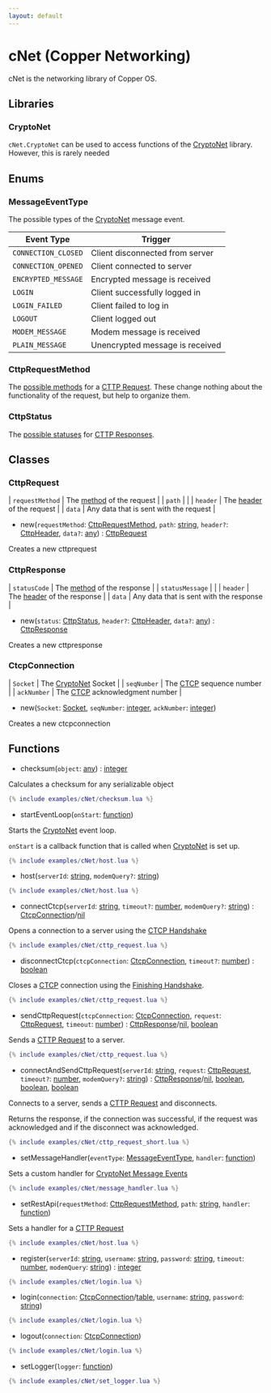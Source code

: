 ```yaml
---
layout: default
---
```


# cNet (Copper Networking)

cNet is the networking library of Copper OS.

## Libraries

### CryptoNet

`cNet.CryptoNet` can be used to access functions of the [CryptoNet](CryptoNet) library. However, this is rarely needed

## Enums

### MessageEventType

The possible types of the [CryptoNet](CryptoNet) message event.

| Event Type          | Trigger                         |
|---------------------|---------------------------------|
| `CONNECTION_CLOSED` | Client disconnected from server |
| `CONNECTION_OPENED` | Client connected to server      |
| `ENCRYPTED_MESSAGE` | Encrypted message is received   |
| `LOGIN`             | Client successfully logged in   |
| `LOGIN_FAILED`      | Client failed to log in         |
| `LOGOUT`            | Client logged out               |
| `MODEM_MESSAGE`     | Modem message is received       |
| `PLAIN_MESSAGE`     | Unencrypted message is received |

### CttpRequestMethod

The [possible methods](../protocols/cttp#request-methods) for a [CTTP Request](../protocols/cttp#requests).
These change nothing about the functionality of the request, but help to organize them.

### CttpStatus

The [possible statuses](../protocols/cttp#status-codes) for [CTTP Responses](../protocols/cttp#responses).

## Classes

### CttpRequest

| `requestMethod` | The [method](#cttprequestmethod) of the request                |
| `path`          |                                                                |
| `header`        | The [header](../protocols/cttp#request-headers) of the request |
| `data`          | Any data that is sent with the request                         |

- new(`requestMethod`: [CttpRequestMethod](#cttprequestmethod), `path`: [string](https://www.lua.org/pil/2.4.html), `header?`: [CttpHeader](#cttpheader), `data?`: [any](https://www.lua.org/pil/2.html)) : [CttpRequest](#cttprequest)

Creates a new cttprequest

### CttpResponse

| `statusCode`    | The [method](#cttprequestmethod) of the response                 |
| `statusMessage` |                                                                  |
| `header`        | The [header](../protocols/cttp#response-headers) of the response |
| `data`          | Any data that is sent with the response                          |

- new(`status`: [CttpStatus](#cttpstatus), `header?`: [CttpHeader](#cttpheader), `data?`: [any](https://www.lua.org/pil/2.html)) : [CttpResponse](#cttpresponse)

Creates a new cttpresponse

### CtcpConnection

| `Socket`    | The [CryptoNet](CryptoNet) Socket                   |
| `seqNumber` | The [CTCP](../protocols/ctcp) sequence number       |
| `ackNumber` | The [CTCP](../protocols/ctcp) acknowledgment number |

- new(`Socket`: [Socket](CryptoNet#Socket), `seqNumber`: [integer](https://www.lua.org/pil/2.3.html), `ackNumber`: [integer](https://www.lua.org/pil/2.3.html))

Creates a new ctcpconnection

## Functions

- checksum(`object`: [any](https://www.lua.org/pil/2.html)) : [integer](https://www.lua.org/pil/2.3.html)

Calculates a checksum for any serializable object

```lua
{% include examples/cNet/checksum.lua %}
```

- startEventLoop(`onStart`: [function](https://www.lua.org/pil/2.6.html))

Starts the [CryptoNet](CryptoNet) event loop.

`onStart` is a callback function that is called when [CryptoNet](CryptoNet) is set up.

```lua
{% include examples/cNet/host.lua %}
```

- host(`serverId`: [string](https://www.lua.org/pil/2.4.html), `modemQuery?`: [string](https://www.lua.org/pil/2.4.html))

```lua
{% include examples/cNet/host.lua %}
```

- connectCtcp(`serverId`: [string](https://www.lua.org/pil/2.4.html), `timeout?`: [number](https://www.lua.org/pil/2.3.html), `modemQuery?`: [string](https://www.lua.org/pil/2.4.html)) : [CtcpConnection](#ctcpconnection)/[nil](https://www.lua.org/pil/2.1.html)

Opens a connection to a server using the [CTCP Handshake](../protocols/ctcp#connection-handshake)

```lua
{% include examples/cNet/cttp_request.lua %}
```

- disconnectCtcp(`ctcpConnection`: [CtcpConnection](#ctcpconnection), `timeout?`: [number](https://www.lua.org/pil/2.3.html)) : [boolean](https://www.lua.org/pil/2.2.html)

Closes a [CTCP](../protocols/ctcp) connection using the [Finishing Handshake](../protocols/ctcp#closing-the-connection).

```lua
{% include examples/cNet/cttp_request.lua %}
```

- sendCttpRequest(`ctcpConnection`: [CtcpConnection](#ctcpconnection), `request`: [CttpRequest](#cttprequest), `timeout`: [number](https://www.lua.org/pil/2.3.html)) : [CttpResponse](#cttpresponse)/[nil](https://www.lua.org/pil/2.1.html), [boolean](https://www.lua.org/pil/2.2.html)

Sends a [CTTP Request](../protocols/cttp#requests) to a server.

```lua
{% include examples/cNet/cttp_request.lua %}
```

- connectAndSendCttpRequest(`serverId`: [string](https://www.lua.org/pil/2.4.html), `request`: [CttpRequest](#cttprequest), `timeout?`: [number](https://www.lua.org/pil/2.3.html), `modemQuery?`: [string](https://www.lua.org/pil/2.4.html)) : [CttpResponse](#cttpresponse)/[nil](https://www.lua.org/pil/2.1.html), [boolean](https://www.lua.org/pil/2.2.html), [boolean](https://www.lua.org/pil/2.2.html), [boolean](https://www.lua.org/pil/2.2.html)

Connects to a server, sends a [CTTP Request](../protocols/cttp#requests) and disconnects.

Returns the response, if the connection was successful, if the request was acknowledged and if the disconnect was acknowledged.

```lua
{% include examples/cNet/cttp_request_short.lua %}
```

- setMessageHandler(`eventType`: [MessageEventType](#messageeventtype), `handler`: [function](https://www.lua.org/pil/2.6.html))

Sets a custom handler for [CryptoNet Message Events](#messageeventtype)

```lua
{% include examples/cNet/message_handler.lua %}
```

- setRestApi(`requestMethod`: [CttpRequestMethod](#cttprequestmethod), `path`: [string](https://www.lua.org/pil/2.4.html), `handler`: [function](https://www.lua.org/pil/2.6.html))

Sets a handler for a [CTTP Request](../protocols/cttp#requests)

```lua
{% include examples/cNet/host.lua %}
```

- register(`serverId`: [string](https://www.lua.org/pil/2.4.html), `username`: [string](https://www.lua.org/pil/2.4.html), `password`: [string](https://www.lua.org/pil/2.4.html), `timeout`: [number](https://www.lua.org/pil/2.3.html), `modemQuery`: [string](https://www.lua.org/pil/2.4.html)) : [integer](https://www.lua.org/pil/2.3.html)

```lua
{% include examples/cNet/login.lua %}
```

- login(`connection`: [CtcpConnection](#ctcpconnection)/[table](https://www.lua.org/pil/2.5.html), `username`: [string](https://www.lua.org/pil/2.4.html), `password`: [string](https://www.lua.org/pil/2.4.html))

```lua
{% include examples/cNet/login.lua %}
```

- logout(`connection`: [CtcpConnection](#ctcpconnection))

```lua
{% include examples/cNet/login.lua %}
```

- setLogger(`logger`: [function](https://www.lua.org/pil/2.6.html))

```lua
{% include examples/cNet/set_logger.lua %}
```
